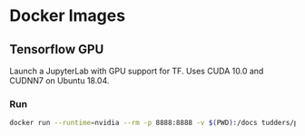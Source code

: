 # Docker Images

## Tensorflow GPU

Launch a JupyterLab with GPU support for TF.
Uses CUDA 10.0 and CUDNN7 on Ubuntu 18.04.

### Run

```bash
docker run --runtime=nvidia --rm -p 8888:8888 -v $(PWD):/docs tudders/practical:tf_gpu
```
